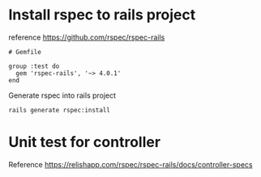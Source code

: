 # Install rspec to rails project

reference https://github.com/rspec/rspec-rails

```
# Gemfile

group :test do
  gem 'rspec-rails', '~> 4.0.1'
end
```

Generate rspec into rails project

```
rails generate rspec:install
```

# Unit test for controller

Reference https://relishapp.com/rspec/rspec-rails/docs/controller-specs


